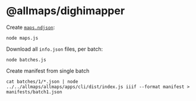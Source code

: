 # @allmaps/dighimapper

Create [`maps.ndjson`](data/maps.ndjson):

    node maps.js

Download all `info.json` files, per batch:

    node batches.js

Create manifest from single batch

    cat batches/1/*.json | node ../../allmaps/allmaps/apps/cli/dist/index.js iiif --format manifest > manifests/batch1.json
